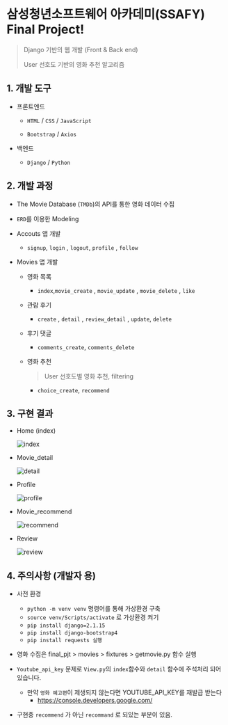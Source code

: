 # 삼성청년소프트웨어 아카데미(SSAFY) Final Project!

> Django 기반의 웹 개발 (Front & Back end)
>
> User 선호도 기반의 영화 추천 알고리즘

## 1. 개발 도구

- 프론트엔드 

  - `HTML` / `CSS` / `JavaScript`

  - `Bootstrap` / `Axios`

- 백엔드

  - `Django` / `Python`

## 2. 개발 과정

- The Movie Database (`TMDb`)의 API를 통한 영화 데이터 수집

- `ERD`를 이용한 Modeling

- Accouts 앱 개발

  - `signup`, `login` , `logout`, `profile` , `follow`

- Movies 앱 개발

  - 영화 목록

    - `index`,`movie_create` , `movie_update` , `movie_delete` , `like`

  - 관람 후기

    -  `create` , `detail` , `review_detail` , `update`, `delete` 

  - 후기 댓글

    - `comments_create`, `comments_delete`

  - 영화 추천

    > User 선호도별 영화 추천, filtering

    - `choice_create`, `recommend`



## 3. 구현 결과

- Home (index)

  ![index](C:\Users\82102\Desktop\SSAFY온라인\projects\Final_pjt_Github용\Readme.assets\index.png)

- Movie_detail

  ![detail](C:\Users\82102\Desktop\SSAFY온라인\projects\Final_pjt_Github용\Readme.assets\detail.png)

- Profile

  ![profile](C:\Users\82102\Desktop\SSAFY온라인\projects\Final_pjt_Github용\Readme.assets\profile-1592740208212.png)

- Movie_recommend

  ![recommend](C:\Users\82102\Desktop\SSAFY온라인\projects\Final_pjt_Github용\Readme.assets\recommend.png)

- Review

  ![review](C:\Users\82102\Desktop\SSAFY온라인\projects\Final_pjt_Github용\Readme.assets\review.png)





## 4. 주의사항 (개발자 용)

- 사전 환경
  - `python -m venv venv` 명령어를 통해 가상환경 구축
  - `source venv/Scripts/activate` 로 가상환경 켜기
  - `pip install django=2.1.15`
  - `pip install django-bootstrap4`
  - `pip install requests 실행`
- 영화 수집은 final_pjt > movies > fixtures > getmovie.py 함수 실행

- `Youtube_api_key` 문제로 `View.py`의 `index`함수와 `detail` 함수에 주석처리 되어있습니다.
  - 만약 `영화 예고편`이 제생되지 않는다면 YOUTUBE_API_KEY를 재발급 받는다
    - https://console.developers.google.com/
- 구현중 `recommend` 가 아닌 `recommand` 로 되있는 부분이 있음.

